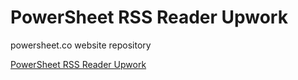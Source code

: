 # PowerSheet RSS Reader Upwork

powersheet.co website repository

[PowerSheet RSS Reader Upwork](https://powersheet.co/rss-reader-upwork/)
